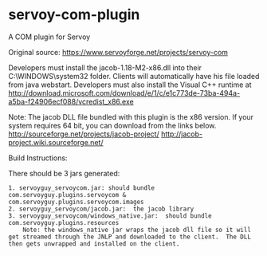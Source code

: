 servoy-com-plugin
=================

A COM plugin for Servoy

Original source: https://www.servoyforge.net/projects/servoy-com

Developers must install the jacob-1.18-M2-x86.dll into their C:\WINDOWS\system32 folder.  Clients will automatically have his file loaded from java webstart.
Developers must also install the Visual C++ runtime at http://download.microsoft.com/download/e/1/c/e1c773de-73ba-494a-a5ba-f24906ecf088/vcredist_x86.exe

Note:  The jacob DLL file bundled with this plugin is the x86 version.  If your system requires 64 bit, you can download from the links below.
http://sourceforge.net/projects/jacob-project/
http://jacob-project.wiki.sourceforge.net/

Build Instructions:

There should be 3 jars generated:

	1. servoyguy_servoycom.jar: should bundle com.servoyguy.plugins.servoycom & com.servoyguy.plugins.servoycom.images
	2. servoyguy_servoycom/jacob.jar:  the jacob library
	3. servoyguy_servoycom/windows_native.jar:  should bundle com.servoyguy.plugins.resources
		Note: the windows_native jar wraps the jacob dll file so it will get streamed through the JNLP and downloaded to the client.  The DLL then gets unwrapped and installed on the client.
